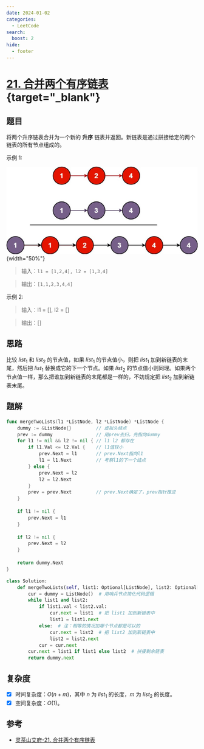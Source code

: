 ```yaml
---
date: 2024-01-02
categories:
  - LeetCode
search:
  boost: 2
hide:
  - footer
---
```


# [21. 合并两个有序链表](https://leetcode.cn/problems/merge-two-sorted-lists){target="_blank"}

## 题目

将两个升序链表合并为一个新的 **升序** 链表并返回。新链表是通过拼接给定的两个链表的所有节点组成的。

示例 1:

![](../assets/img/leetcode/21.jpeg){width="50%"}

> 输入：`l1 = [1,2,4], l2 = [1,3,4]`

> 输出：`[1,1,2,3,4,4]`

示例 2:

> 输入：l1 = [], l2 = []

> 输出：[]

## 思路

比较 $list_1$ 和 $list_2$ 的节点值，如果 $list_1$ 的节点值小，则把 $list_1$ 加到新链表的末尾，然后把 $list_1$ 替换成它的下一个节点。如果 $list_2$ 的节点值小则同理。如果两个节点值一样，那么把谁加到新链表的末尾都是一样的，不妨规定把 $list_2$ 加到新链表末尾。

## 题解

```go title="Go"
func mergeTwoLists(l1 *ListNode, l2 *ListNode) *ListNode {
    dummy := &ListNode{}         // 虚拟头结点
    prev := dummy                // 用prev去扫，先指向dummy
    for l1 != nil && l2 != nil { // l1 l2 都存在
        if l1.Val <= l2.Val {    // l1值较小
            prev.Next = l1       // prev.Next指向l1
            l1 = l1.Next         // 考察l1的下一个结点
        } else {
            prev.Next = l2
            l2 = l2.Next
        }
        prev = prev.Next         // prev.Next确定了，prev指针推进
    }

    if l1 != nil {
        prev.Next = l1
    }

    if l2 != nil {
        prev.Next = l2
    }

    return dummy.Next
}
```

```python title="Python"
class Solution:
    def mergeTwoLists(self, list1: Optional[ListNode], list2: Optional[ListNode]) -> Optional[ListNode]:
        cur = dummy = ListNode()  # 用哨兵节点简化代码逻辑
        while list1 and list2:
            if list1.val < list2.val:
                cur.next = list1  # 把 list1 加到新链表中
                list1 = list1.next
            else:  # 注：相等的情况加哪个节点都是可以的
                cur.next = list2  # 把 list2 加到新链表中
                list2 = list2.next
            cur = cur.next
        cur.next = list1 if list1 else list2  # 拼接剩余链表
        return dummy.next
```

## 复杂度

- [x] 时间复杂度：$O(n + m)$，其中 $n$ 为 $list_1$ 的长度，$m$ 为 $list_2$ 的长度。
- [x] 空间复杂度：$O(1)$。

## 参考

- [灵茶山艾府-21. 合并两个有序链表](https://leetcode.cn/problems/merge-two-sorted-lists/solutions/2373691/liang-chong-fang-fa-die-dai-di-gui-pytho-wf75/?envType=study-plan-v2&envId=top-100-liked)
